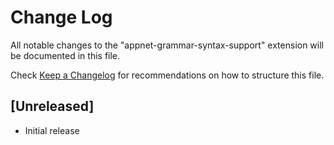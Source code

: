 # Change Log

All notable changes to the "appnet-grammar-syntax-support" extension will be documented in this file.

Check [Keep a Changelog](http://keepachangelog.com/) for recommendations on how to structure this file.

## [Unreleased]

- Initial release